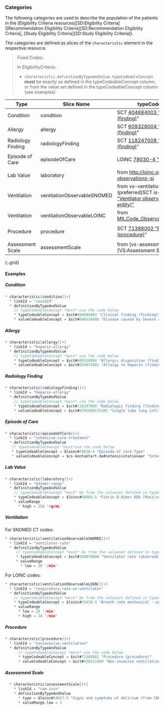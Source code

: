 ### Categories
The following categories are used to describe the population of the patients in the [Eligibility Criteria resources][SD:Eligibility Criteria] ([Recommendation Eligibility Criteria][SD:Recommendation Eligibility Criteria], [Study Eligibility Criteria][SD:Study Eligibility Criteria]).

The categories are defined as slices of the `characteristic` element in the respective resource.

> Fixed Codes:
>
>  In EligibilityCriteria:
> * `characteristic.definitionByTypeAndValue.typeCodeableConcept` **must** be exactly as defined in the typeCodeableConcept column, or from the value set defined in the typeCodeableConcept column (see examples)

| Type | Slice Name | typeCodeableConcept | valueCodeableConcept | valueQuantity/valueRange |
| --- | --- | --- | --- | :---: |
| Condition | condition | SCT [404684003 "Clinical finding (finding)](https://browser.ihtsdotools.org/?perspective=full&conceptId1=404684003&edition=MAIN/2022-04-30&release=&languages=en)" | from <http://hl7.org/fhir/ValueSet/clinical-findings> | ❌ |
| Allergy | allergy | SCT [609328004 "Allergic disposition (finding)](https://browser.ihtsdotools.org/?perspective=full&conceptId1=609328004&edition=MAIN/2022-04-30&release=&languages=en)" | SCT *is-a* [609328004 "Allergic disposition (finding)](https://browser.ihtsdotools.org/?perspective=full&conceptId1=609328004&edition=MAIN/2022-04-30&release=&languages=en)" | ❌ |
| Radiology Finding | radiologyFinding | SCT [118247008 "Radiologic finding (finding)](https://browser.ihtsdotools.org/?perspective=full&conceptId1=118247008&edition=MAIN/2022-04-30&release=&languages=en)" | SCT *is-a* [118247008 "Radiologic finding (finding)](https://browser.ihtsdotools.org/?perspective=full&conceptId1=118247008&edition=MAIN/2022-04-30&release=&languages=en)" | ❌ |
| Episode of Care | episodeOfCare | LOINC [78030-4 "Episode of care Type](https://loinc.org/78030-4/)" | from `<http://fhir.de/CodeSystem/kontaktart-de>` | ❌ |
| Lab Value | laboratory | from <http://loinc.org/vs/top-2000-lab-observations-si> | ❌ | ✔️ |
| Ventilation | ventilationObservableSNOMED | from vs-ventilation-observable-sct (preferred)SCT *is-a* [364698001 "Ventilator observable (observable entity)"](https://browser.ihtsdotools.org/?perspective=full&conceptId1=364698001&edition=MAIN/2022-04-30&release=&languages=en) | ❌ | ✔️ |
| Ventilation | ventilationObservableLOINC | from [MII\_Code\_Observation\_Beatmung\_LOINC](https://simplifier.net/medizininformatikinitiative-modul-intensivmedizin/valueset-code-observation-beatmung-loinc) | ❌ | ✔️ |
| Procedure | procedure | SCT [71388002 "Procedure (procedure)](https://browser.ihtsdotools.org/?perspective=full&conceptId1=71388002&edition=MAIN/2022-05-31&release=&languages=en)" | from `<http://hl7.org/fhir/ValueSet/procedure-code>` | ❌ |
| Assessment Scale | assessmentScale | from [vs-assessment-scales][VS:Assessment Scales] | ✔️  | ✔️ |
{:.grid}

#### Examples

##### Condition
```C
* characteristic[condition][+]
  * linkId = "covid19"
  * definitionByTypeAndValue
    // typeCodeableConcept *must* use the code below
    * typeCodeableConcept = $sct#404684003 "Clinical finding (finding)"
    * valueCodeableConcept = $sct#840539006 "Disease caused by Severe acute respiratory syndrome coronavirus 2 (disorder)"
```

##### Allergy
```C
* characteristic[allergy][+]
  * linkId = "heparin-allergy"
  * definitionByTypeAndValue
    // typeCodeableConcept *must* use the code below
    * typeCodeableConcept = $sct#609328004 "Allergic disposition (finding)"
    * valueCodeableConcept = $sct#294872001 "Allergy to heparin (finding)"
```

##### Radiology Finding
```C
* characteristic[radiologyFinding][+]
  * linkId = "heparin-allergy"
  * definitionByTypeAndValue
    // typeCodeableConcept *must* use the code below
    * typeCodeableConcept = $sct#118247008 "Radiologic finding (finding)"
    * valueCodeableConcept = $sct#8701000175105 "Single lobe lung infiltrate (disorder)"
```

##### Episode of Care
```C
* characteristic[episodeOfCare][+]
  * linkId = "intensive-care-treatment"
  * definitionByTypeAndValue
   // typeCodeableConcept *must*use the code below
   * typeCodeableConcept = $loinc#78030-4 "Episode of care Type"
   * valueCodeableConcept = $cs-kontaktart-de#intensivstationaer "Intensivstationär"
```

##### Lab Value
```C
* characteristic[laboratory][+]
  * linkId = "ddimer-range"
  * definitionByTypeAndValue
    // typeCodeableConcept *must* be from the valueset defined in typeCodeableConcept column (left)
    * typeCodeableConcept = $loinc#48066-5 "Fibrin D-dimer DDU [Mass/volume] in Platelet poor plasma"
    * valueRange
      * high = 250 'ng/mL'
```

##### Ventilation

For SNOMED CT codes:
```C
* characteristic[ventilationObservableSNOMED][+]
  * linkId = "ventilator-rate"
  * definitionByTypeAndValue
     // typeCodeableConcept *must* be from the valueset defined in typeCodeableConcept column (left)
     * typeCodeableConcept = $sct#250876000 "Ventilator rate (observable entity)"
     * valueRange
       * low = 20 '/min'
```

For LOINC codes:
```C
* characteristic[ventilationObservableLOINC][+]
  * linkId = "respiratory-rate-on-ventilator"
  * definitionByTypeAndValue
    // typeCodeableConcept *must* be from the valueset defined in typeCodeableConcept column (left)
    * typeCodeableConcept = $loinc#33438-3 "Breath rate mechanical --on ventilator"
    * valueRange
      * low = 20 '/min'
      * high = 24 '/min'

```

##### Procedure
```C
* characteristic[procedure][+]
  * linkId = "noninvasive-ventilation"
  * definitionByTypeAndValue
      // typeCodeableConcept *must* use the code below
      * typeCodeableConcept = $sct#71388002 "Procedure (procedure)"
      * valueCodeableConcept = $sct#428311008 "Non-invasive ventilation (regime/therapy)"
```

##### Assessment Scale

```C
  * characteristic[assessmentScale][+]
    * linkId = "cam-icu+"
    * definitionByTypeAndValue
      * type = $loinc#54627-5 "Signs and symptoms of delirium (from CAM)"
      * valueRange.low = 1
```
